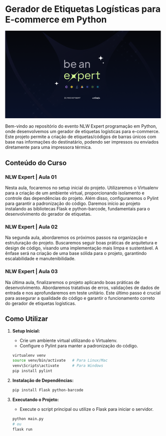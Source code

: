 # Gerador de Etiquetas Logísticas para E-commerce em Python

![NLW - Be an Expert](https://github.com/EmersonPenelli/NLW_Expert_2024/blob/main/Wallpaper%20-%201920x1080.png)

Bem-vindo ao repositório do evento NLW Expert programação em Python, onde desenvolvemos um gerador de etiquetas logísticas para e-commerce. <br />
Este projeto permite a criação de etiquetas/códigos de barras únicos com base nas informações do destinatário, podendo ser impressos ou enviados diretamente para uma impressora térmica.

## Conteúdo do Curso

### NLW Expert | Aula 01

Nesta aula, focaremos no setup inicial do projeto. Utilizaremos o Virtualenv para a criação de um ambiente virtual, proporcionando isolamento e controle das dependências do projeto. Além disso, configuraremos o Pylint para garantir a padronização do código. Daremos início ao projeto instalando as bibliotecas Flask e python-barcode, fundamentais para o desenvolvimento do gerador de etiquetas.

### NLW Expert | Aula 02

Na segunda aula, abordaremos os próximos passos na organização e estruturação do projeto. Buscaremos seguir boas práticas de arquitetura e design de código, visando uma implementação mais limpa e sustentável. A ênfase será na criação de uma base sólida para o projeto, garantindo escalabilidade e manutenibilidade.

### NLW Expert | Aula 03

Na última aula, finalizaremos o projeto aplicando boas práticas de desenvolvimento. Abordaremos tratativas de erros, validações de dados de entrada e nos aprofundaremos em teste unitário. Este último passo é crucial para assegurar a qualidade do código e garantir o funcionamento correto do gerador de etiquetas logísticas.

## Como Utilizar

1. **Setup Inicial:**
   - Crie um ambiente virtual utilizando o Virtualenv.
   - Configure o Pylint para manter a padronização do código.

    ```bash
    virtualenv venv
    source venv/bin/activate   # Para Linux/Mac
    venv\Scripts\activate      # Para Windows
    pip install pylint
    ```

2. **Instalação de Dependências:**

    ```bash
    pip install Flask python-barcode
    ```

3. **Executando o Projeto:**
   - Execute o script principal ou utilize o Flask para iniciar o servidor.

    ```bash
    python main.py
    # ou
    flask run
    ```



